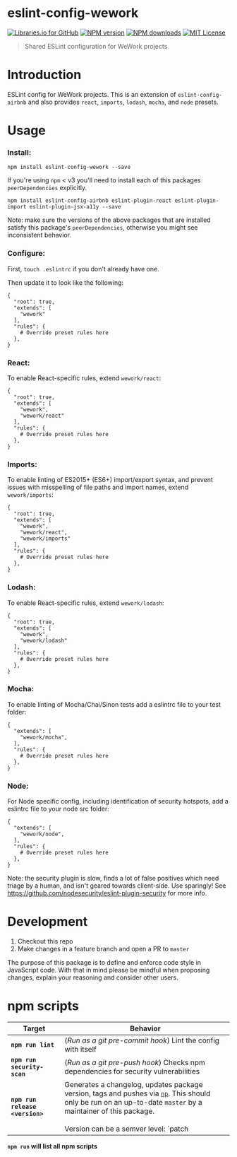 eslint-config-wework
================

[![Libraries.io for GitHub][librariesio-image]][librariesio-url]
[![NPM version][npm-version-image]][npm-url]
[![NPM downloads][npm-downloads-image]][npm-url]
[![MIT License][license-image]][license-url]


>Shared ESLint configuration for WeWork projects

# Introduction

ESLint config for WeWork projects. This is an extension of `eslint-config-airbnb` and also provides `react`, `imports`, `lodash`, `mocha`, and `node` presets.


# Usage

### Install:

```
npm install eslint-config-wework --save
```

If you're using `npm` < v3 you'll need to install each of this packages `peerDependencies` explicitly.

```
npm install eslint-config-airbnb eslint-plugin-react eslint-plugin-import eslint-plugin-jsx-a11y --save
```

Note: make sure the versions of the above packages that are installed satisfy this package's `peerDependencies`, otherwise you might see inconsistent behavior.

### Configure:

First, `touch .eslintrc` if you don't already have one.

Then update it to look like the following:

```
{
  "root": true,
  "extends": [
    "wework"
  ],
  "rules": {
    # Override preset rules here
  },
}
```

### React:
To enable React-specific rules, extend `wework/react`:

```
{
  "root": true,
  "extends": [
    "wework",
    "wework/react"
  ],
  "rules": {
    # Override preset rules here
  },
}
```

### Imports:
To enable linting of ES2015+ (ES6+) import/export syntax, and prevent issues with misspelling of file paths and import names, extend `wework/imports`:

```
{
  "root": true,
  "extends": [
    "wework",
    "wework/react",
    "wework/imports"
  ],
  "rules": {
    # Override preset rules here
  },
}
```

### Lodash:
To enable React-specific rules, extend `wework/lodash`:

```
{
  "root": true,
  "extends": [
    "wework",
    "wework/lodash"
  ],
  "rules": {
    # Override preset rules here
  },
}
```

### Mocha:
To enable linting of Mocha/Chai/Sinon tests add a eslintrc file to your test folder:

```
{
  "extends": [
    "wework/mocha",
  ],
  "rules": {
    # Override preset rules here
  },
}
```

### Node:
For Node specific config, including identification of security hotspots, add a eslintrc file to your node src folder:

```
{
  "extends": [
    "wework/node",
  ],
  "rules": {
    # Override preset rules here
  },
}
```

Note: the security plugin is slow, finds a lot of false positives which need triage by a human, and isn't geared towards client-side. Use sparingly!
See https://github.com/nodesecurity/eslint-plugin-security for more info.

# Development

1. Checkout this repo
2. Make changes in a feature branch and open a PR to `master`

The purpose of this package is to define and enforce code style in JavaScript code. With that in mind please be mindful when proposing changes, explain your reasoning and consider other users.

# npm scripts

Target | Behavior
------------ | -------------
**`npm run lint`** | (*Run as a git pre-commit hook*) Lint the config with itself
**`npm run security-scan`** | (*Run as a git pre-push hook*) Checks npm dependencies for security vulnerabilities
**`npm run release <version>`** | Generates a changelog, updates package version, tags and pushes via [`np`](https://www.npmjs.com/package/np). This should only be run on an up-to-date `master` by a maintainer of this package. <br /><br />Version can be a semver level: `patch | minor | major | prepatch | preminor | premajor | prerelease`, or a valid semver version: `1.2.3`.

**`npm run` will list all npm scripts**


[npm-url]: https://npmjs.org/package/eslint-config-wework
[npm-version-image]: http://img.shields.io/npm/v/eslint-config-wework.svg?style=flat-square
[npm-downloads-image]: http://img.shields.io/npm/dm/eslint-config-wework.svg?style=flat-square

[license-url]: LICENSE
[license-image]: http://img.shields.io/badge/license-MIT-000000.svg?style=flat-square

[librariesio-url]: https://libraries.io/npm/eslint-config-wework
[librariesio-image]: https://img.shields.io/librariesio/github/wework/eslint-config-wework.svg?maxAge=2592000
